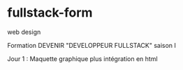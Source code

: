 # fullstack-form
web design


Formation DEVENIR "DEVELOPPEUR FULLSTACK" saison I

Jour 1 : Maquette graphique plus intégration en html
